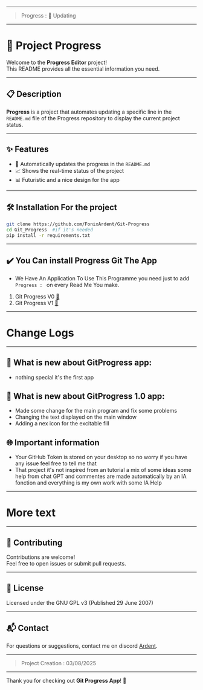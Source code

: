 ------

> Progress : 🔘 Updating

------

# 🚀 Project Progress

Welcome to the **Progress Editor** project!  
This README provides all the essential information you need.

---

## 📋 Description

**Progress** is a project that automates updating a specific line in the `README.md` file of the Progress repository to display the current project status.

---

## ✨ Features

- 🔄 Automatically updates the progress in the `README.md`
- 📈 Shows the real-time status of the project
- 📊 Futuristic and a nice design for the app 

---

## 🛠️ Installation For the project

```bash
git clone https://github.com/FonixArdent/Git-Progress
cd Git_Progress  #if it's needed
pip install -r requirements.txt

```

---

## ✔️ You Can install Progress Git The App

- We Have An Application To Use This Programme you need just to add `Progress : ` on every Read Me You make.
  
1. Git Progress V0 [🔗](https://github.com/FonixArdent/Git-Progress/tree/Git-Progress-V0)
2. Git Progress V1 [🔗](https://github.com/FonixArdent/Git-Progress/tree/Git-Progress-V1)
----

# Change Logs

----

## 💠 What is new about GitProgress app:

- nothing special it's the first app


## 💠 What is new about GitProgress 1.0 app:

- Made some change for the main program and fix some problems 
- Changing the text displayed on the main window
- Adding a nex icon for the excitable fill

## 🌐 Important information

- Your GitHub Token is stored on your desktop so no worry if you have any issue feel free to tell me that
- That project it's not inspired from an tutorial a mix of some ideas some help from chat GPT and commentes are made automatically by an IA fonction and everything is my own work with some IA Help

---

# More text

---


## 🤝 Contributing

Contributions are welcome!  
Feel free to open issues or submit pull requests.

---

## 📄 License

Licensed under the GNU GPL v3 (Published 29 June 2007)


---

## 📬 Contact

For questions or suggestions, contact me on discord [Ardent](https://discord.com/users/994927811049574431).

---
> Project Creation : 03/08/2025
---

Thank you for checking out **Git Progress App**! 🌟
